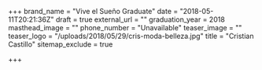 +++
brand_name = "Vive el Sueño Graduate"
date = "2018-05-11T20:21:36Z"
draft = true
external_url = ""
graduation_year = 2018
masthead_image = ""
phone_number = "Unavailable"
teaser_image = ""
teaser_logo = "/uploads/2018/05/29/cris-moda-belleza.jpg"
title = "Cristian Castillo"
sitemap_exclude = true

+++
